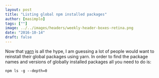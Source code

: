 ```yaml
---
layout: post
title: "Listing global npm installed packages"
author: [masimplo]
tags: [""]
image: ../../images/headers/weekly-header-boxes-retina.png
date: "2016-10-14"
draft: false
---
```


Now that [yarn](https://yarnpkg.com/) is all the hype, I am guessing a lot of people would want to reinstall their global packages using yarn. In order to find the package names and versions of globally installed packages all you need to do is:

`npm ls -g --depth=0`

